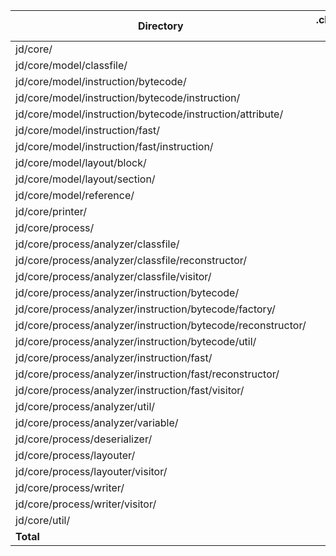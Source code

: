 | Directory                                                    | .class-files | bytes         | done files |
| ------------------------------------------------------------ | -----------: | ------------: | ---------: |
| jd/core/                                                     |          2   |         700   |        1   |
| jd/core/model/classfile/                                     |         10   |      37,514   |        1   |
| jd/core/model/instruction/bytecode/                          |          1   |      15,807   |            |
| jd/core/model/instruction/bytecode/instruction/              |         75   |      80,713   |            |
| jd/core/model/instruction/bytecode/instruction/attribute/    |          1   |         347   |            |
| jd/core/model/instruction/fast/                              |          1   |       1,792   |            |
| jd/core/model/instruction/fast/instruction/                  |         13   |      15,493   |            |
| jd/core/model/layout/block/                                  |         48   |      38,994   |            |
| jd/core/model/layout/section/                                |          1   |       1,152   |            |
| jd/core/model/reference/                                     |          2   |       2,582   |            |
| jd/core/printer/                                             |          2   |      12,402   |        1   |
| jd/core/process/                                             |          1   |       2,412   |            |
| jd/core/process/analyzer/classfile/                          |          6   |      83,829   |            |
| jd/core/process/analyzer/classfile/reconstructor/            |         14   |      74,201   |            |
| jd/core/process/analyzer/classfile/visitor/                  |         19   |     175,320   |            |
| jd/core/process/analyzer/instruction/bytecode/               |          4   |      23,847   |            |
| jd/core/process/analyzer/instruction/bytecode/factory/       |         75   |     178,162   |            |
| jd/core/process/analyzer/instruction/bytecode/reconstructor/ |          1   |       4,365   |            |
| jd/core/process/analyzer/instruction/bytecode/util/          |          1   |       1,782   |            |
| jd/core/process/analyzer/instruction/fast/                   |         10   |     136,689   |            |
| jd/core/process/analyzer/instruction/fast/reconstructor/     |          8   |      31,863   |            |
| jd/core/process/analyzer/instruction/fast/visitor/           |          4   |      36,850   |            |
| jd/core/process/analyzer/util/                               |          2   |       4,671   |            |
| jd/core/process/analyzer/variable/                           |          2   |       5,537   |            |
| jd/core/process/deserializer/                                |          4   |      19,577   |            |
| jd/core/process/layouter/                                    |          5   |      74,021   |            |
| jd/core/process/layouter/visitor/                            |          5   |      23,311   |            |
| jd/core/process/writer/                                      |          9   |      83,294   |            |
| jd/core/process/writer/visitor/                              |          1   |      42,694   |            |
| jd/core/util/                                                |         14   |      20,867   |        2   |
| **Total**                                                    |      **341** | **1,230,788** |      **5** |
